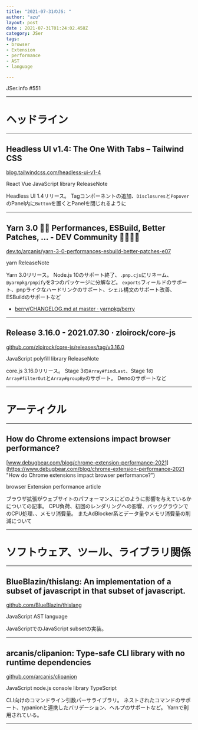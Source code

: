 ```yaml
---
title: "2021-07-31のJS: "
author: "azu"
layout: post
date : 2021-07-31T01:24:02.458Z
category: JSer
tags:
- browser
- Extension
- performance
- AST
- language

---
```


JSer.info #551

----

<h1 class="site-genre">ヘッドライン</h1>

----

## Headless UI v1.4: The One With Tabs – Tailwind CSS
[blog.tailwindcss.com/headless-ui-v1-4](https://blog.tailwindcss.com/headless-ui-v1-4 "Headless UI v1.4: The One With Tabs – Tailwind CSS")
<p class="jser-tags jser-tag-icon"><span class="jser-tag">React</span> <span class="jser-tag">Vue</span> <span class="jser-tag">JavaScript</span> <span class="jser-tag">library</span> <span class="jser-tag">ReleaseNote</span></p>

Headless UI 1.4リリース。
Tagコンポーネントの追加、`Disclosures`と`Popover`のPanel内に`Button`を置くとPanelを閉じれるように


----

## Yarn 3.0 🚀🤖 Performances, ESBuild, Better Patches, ... - DEV Community 👩‍💻👨‍💻
[dev.to/arcanis/yarn-3-0-performances-esbuild-better-patches-e07](https://dev.to/arcanis/yarn-3-0-performances-esbuild-better-patches-e07 "Yarn 3.0 🚀🤖 Performances, ESBuild, Better Patches, ... - DEV Community 👩‍💻👨‍💻")
<p class="jser-tags jser-tag-icon"><span class="jser-tag">yarn</span> <span class="jser-tag">ReleaseNote</span></p>

Yarn 3.0リリース。
Node.js 10のサポート終了、`.pnp.cjs`にリネーム、`@yarnpkg/pnpify`を3つのパッケージに分解など。
`exports`フィールドのサポート、pnpライクなハードリンクのサポート、シェル構文のサポート改善、 ESBuildのサポートなど

- [berry/CHANGELOG.md at master · yarnpkg/berry](https://github.com/yarnpkg/berry/blob/master/CHANGELOG.md#300 "berry/CHANGELOG.md at master · yarnpkg/berry")

----

## Release 3.16.0 - 2021.07.30 · zloirock/core-js
[github.com/zloirock/core-js/releases/tag/v3.16.0](https://github.com/zloirock/core-js/releases/tag/v3.16.0 "Release 3.16.0 - 2021.07.30 · zloirock/core-js")
<p class="jser-tags jser-tag-icon"><span class="jser-tag">JavaScript</span> <span class="jser-tag">polyfill</span> <span class="jser-tag">library</span> <span class="jser-tag">ReleaseNote</span></p>

core.js 3.16.0リリース。
Stage 3の`Array#findLast`、Stage 1の`Array#filterOut`と`Array#groupBy`のサポート。
Denoのサポートなど


----
<h1 class="site-genre">アーティクル</h1>

----

## How do Chrome extensions impact browser performance?
[www.debugbear.com/blog/chrome-extension-performance-2021](https://www.debugbear.com/blog/chrome-extension-performance-2021 "How do Chrome extensions impact browser performance?")
<p class="jser-tags jser-tag-icon"><span class="jser-tag">browser</span> <span class="jser-tag">Extension</span> <span class="jser-tag">performance</span> <span class="jser-tag">article</span></p>

ブラウザ拡張がウェブサイトのパフォーマンスにどのように影響を与えているかについての記事。
CPU負荷、初回のレンダリングへの影響、バックグラウンでのCPU処理、、メモリ消費量。
またAdBlocker系とデータ量やメモリ消費量の削減について


----
<h1 class="site-genre">ソフトウェア、ツール、ライブラリ関係</h1>

----

## BlueBlazin/thislang: An implementation of a subset of javascript in that subset of javascript.
[github.com/BlueBlazin/thislang](https://github.com/BlueBlazin/thislang "BlueBlazin/thislang: An implementation of a subset of javascript in that subset of javascript.")
<p class="jser-tags jser-tag-icon"><span class="jser-tag">JavaScript</span> <span class="jser-tag">AST</span> <span class="jser-tag">language</span></p>

JavaScriptでのJavaScript subsetの実装。


----

## arcanis/clipanion: Type-safe CLI library with no runtime dependencies
[github.com/arcanis/clipanion](https://github.com/arcanis/clipanion "arcanis/clipanion: Type-safe CLI library with no runtime dependencies")
<p class="jser-tags jser-tag-icon"><span class="jser-tag">JavaScript</span> <span class="jser-tag">node.js</span> <span class="jser-tag">console</span> <span class="jser-tag">library</span> <span class="jser-tag">TypeScript</span></p>

CLI向けのコマンドライン引数パーサライブラリ。
ネストされたコマンドのサポート、typanionと連携したバリデーション、ヘルプのサポートなど。
Yarnで利用されている。


----
